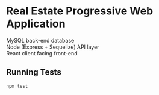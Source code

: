 # Real Estate Progressive Web Application

MySQL back-end database<br>
Node (Express + Sequelize) API layer<br>
React client facing front-end

## Running Tests

`npm test`
